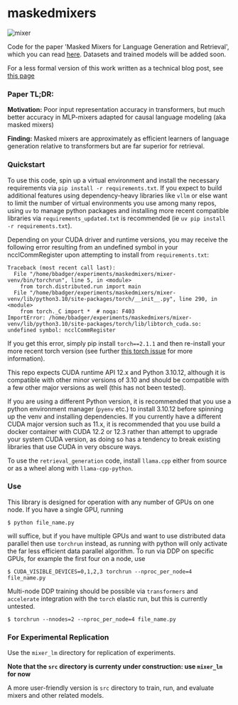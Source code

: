 # maskedmixers

![mixer](cover.png)

Code for the paper 'Masked Mixers for Language Generation and Retrieval', which you can read [here](https://arxiv.org/abs/2409.01482). Datasets and trained models will be added soon.

For a less formal version of this work written as a technical blog post, see [this page](https://blbadger.github.io/smaller-lms.html)

### Paper TL;DR:

**Motivation:** Poor input representation accuracy in transformers, but much better accuracy in MLP-mixers adapted for causal language modeling (aka masked mixers)

**Finding:** Masked mixers are approximately as efficient learners of language generation relative to transformers but are far superior for retrieval.

### Quickstart

To use this code, spin up a virtual environment and install the necessary requirements via `pip install -r requirements.txt`. If you expect to build additional features using dependency-heavy libraries like `vllm` or else want to limit the number of virtual environments you use among many repos, using `uv` to manage python packages and installing more recent compatible libraries via `requirements_updated.txt` is recommended (ie `uv pip install -r requirements.txt`). 

Depending on your CUDA driver and runtime versions, you may receive the following error resulting from an undefined symbol in your ncclCommRegister upon attempting to install from `requirements.txt`:

```
Traceback (most recent call last):
  File "/home/bbadger/experiments/maskedmixers/mixer-venv/bin/torchrun", line 5, in <module>
    from torch.distributed.run import main
  File "/home/bbadger/experiments/maskedmixers/mixer-venv/lib/python3.10/site-packages/torch/__init__.py", line 290, in <module>
    from torch._C import *  # noqa: F403
ImportError: /home/bbadger/experiments/maskedmixers/mixer-venv/lib/python3.10/site-packages/torch/lib/libtorch_cuda.so: undefined symbol: ncclCommRegister
```

If you get this error, simply pip install `torch==2.1.1` and then re-install your more recent torch version (see further [this torch issue](https://github.com/pytorch/pytorch/issues/119932) for more information).

This repo expects CUDA runtime API 12.x and Python 3.10.12, although it is compatible with other minor versions of 3.10 and should be compatible with a few other major versions as well (this has not been tested). 

If you are using a different Python version, it is recommended that you use a python environment manager (`pyenv` etc.) to install 3.10.12 before spinning up the venv and installing dependencies. If you currently have a different CUDA major version such as 11.x, it is recommended that you use build a docker container with CUDA 12.2 or 12.3 rather than attempt to upgrade your system CUDA version, as doing so has a tendency to break existing libraries that use CUDA in very obscure ways.

To use the `retrieval_generation` code, install `llama.cpp` either from source or as a wheel along with `llama-cpp-python`.

### Use

This library is designed for operation with any number of GPUs on one node. If you have a single GPU, running

```
$ python file_name.py
```

will suffice, but if you have multiple GPUs and want to use distributed data parallel then use `torchrun` instead, as running with python will only activate the far less efficient data parallel algorithm. To run via DDP on specific GPUs, for example the first four on a node, use

```
$ CUDA_VISIBLE_DEVICES=0,1,2,3 torchrun --nproc_per_node=4 file_name.py
```

Multi-node DDP training should be possible via `transformers` and `accelerate` integration with the `torch` elastic run, but this is currently untested.

```
$ torchrun --nnodes=2 --nproc_per_node=4 file_name.py
```

### For Experimental Replication

Use the `mixer_lm` directory for replication of experiments.

**Note that the `src` directory is currenty under construction: use `mixer_lm` for now**

A more user-friendly version is `src` directory to train, run, and evaluate mixers and other related models.

